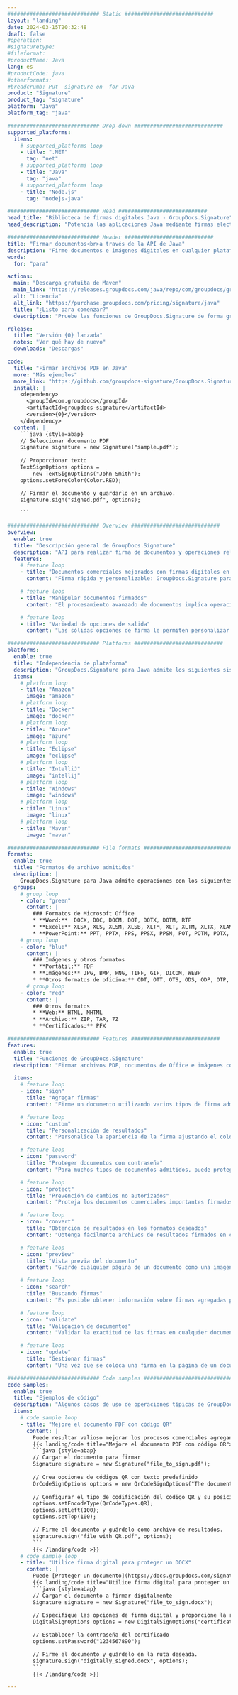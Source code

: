 ```yaml
---
############################# Static ############################
layout: "landing"
date: 2024-03-15T20:32:48
draft: false
#operation: 
#signaturetype: 
#fileformat: 
#productName: Java
lang: es
#productCode: java
#otherformats: 
#breadcrumb: Put  signature on  for Java
product: "Signature"
product_tag: "signature"
platform: "Java"
platform_tag: "java"

############################# Drop-down ############################
supported_platforms:
  items:
    # supported_platforms loop
    - title: ".NET"
      tag: "net"
    # supported_platforms loop
    - title: "Java"
      tag: "java"
    # supported_platforms loop
    - title: "Node.js"
      tag: "nodejs-java"

############################# Head ############################
head_title: "Biblioteca de firmas digitales Java - GroupDocs.Signature"
head_description: "Potencia las aplicaciones Java mediante firmas electrónicas con GroupDocs.Signature. Firme documentos comerciales de forma rápida y sin esfuerzo."

############################# Header ############################
title: "Firmar documentos<br>a través de la API de Java"
description: "Firme documentos e imágenes digitales en cualquier plataforma utilizando nuestras API flexibles y soluciones basadas en aplicaciones para programadores y usuarios finales."
words:
  for: "para"

actions:
  main: "Descarga gratuita de Maven"
  main_link: "https://releases.groupdocs.com/java/repo/com/groupdocs/groupdocs-signature/"
  alt: "Licencia"
  alt_link: "https://purchase.groupdocs.com/pricing/signature/java"
  title: "¿Listo para comenzar?"
  description: "Pruebe las funciones de GroupDocs.Signature de forma gratuita o solicite una licencia"

release:
  title: "Versión {0} lanzada"
  notes: "Ver qué hay de nuevo"
  downloads: "Descargas"

code:
  title: "Firmar archivos PDF en Java"
  more: "Más ejemplos"
  more_link: "https://github.com/groupdocs-signature/GroupDocs.Signature-for-Java"
  install: |
    <dependency>
      <groupId>com.groupdocs</groupId>
      <artifactId>groupdocs-signature</artifactId>
      <version>{0}</version>
    </dependency>
  content: |
    ```java {style=abap}  
    // Seleccionar documento PDF
    Signature signature = new Signature("sample.pdf");
    
    // Proporcionar texto
    TextSignOptions options = 
        new TextSignOptions("John Smith");
    options.setForeColor(Color.RED);

    // Firmar el documento y guardarlo en un archivo.
    signature.sign("signed.pdf", options);
    
    ```

############################# Overview ############################
overview:
  enable: true
  title: "Descripción general de GroupDocs.Signature"
  description: "API para realizar firma de documentos y operaciones relacionadas en aplicaciones Java"
  features:
    # feature loop
    - title: "Documentos comerciales mejorados con firmas digitales en Java"
      content: "Firma rápida y personalizable: GroupDocs.Signature para Java ofrece una amplia gama de opciones de firma digital para archivos PDF, imágenes y documentos de Office. Puede utilizar texto, códigos de barras, códigos QR, certificados digitales, imágenes o metadatos ocultos. El procesamiento de documentos es rápido y eficiente."

    # feature loop
    - title: "Manipular documentos firmados"
      content: "El procesamiento avanzado de documentos implica operaciones potentes en documentos firmados utilizando GroupDocs.Signature para Java. Puede buscar y validar firmas que se hayan agregado a documentos comerciales utilizando varios criterios útiles. Además, podrás acceder a información detallada sobre el documento u obtener imágenes de vista previa de sus páginas."

    # feature loop
    - title: "Variedad de opciones de salida"
      content: "Las sólidas opciones de firma le permiten personalizar la salida de los documentos firmados con GroupDocs.Signature para Java. Puede colocar con precisión cualquier firma en cualquier página del documento y configurar su apariencia de varias maneras. La API de Java permite guardar documentos comerciales firmados en numerosos formatos compatibles y ofrece opciones para protegerlos con contraseñas."

############################# Platforms ############################
platforms:
  enable: true
  title: "Independencia de plataforma"
  description: "GroupDocs.Signature para Java admite los siguientes sistemas operativos, marcos y administradores de paquetes"
  items:
    # platform loop
    - title: "Amazon"
      image: "amazon"
    # platform loop
    - title: "Docker"
      image: "docker"
    # platform loop
    - title: "Azure"
      image: "azure"
    # platform loop
    - title: "Eclipse"
      image: "eclipse"
    # platform loop
    - title: "IntelliJ"
      image: "intellij"
    # platform loop
    - title: "Windows"
      image: "windows"
    # platform loop
    - title: "Linux"
      image: "linux"
    # platform loop
    - title: "Maven"
      image: "maven"

############################# File formats ############################
formats:
  enable: true
  title: "Formatos de archivo admitidos"
  description: |
    GroupDocs.Signature para Java admite operaciones con los siguientes [formatos de archivo](https://docs.groupdocs.com/signature/java/supported-document-formats/).
  groups:
    # group loop
    - color: "green"
      content: |
        ### Formatos de Microsoft Office
        * **Word:**  DOCX, DOC, DOCM, DOT, DOTX, DOTM, RTF
        * **Excel:** XLSX, XLS, XLSM, XLSB, XLTM, XLT, XLTM, XLTX, XLAM, SXC, SpreadsheetML
        * **PowerPoint:** PPT, PPTX, PPS, PPSX, PPSM, POT, POTM, POTX, PPTM
    # group loop
    - color: "blue"
      content: |
        ### Imágenes y otros formatos
        * **Portátil:** PDF
        * **Imágenes:** JPG, BMP, PNG, TIFF, GIF, DICOM, WEBP
        * **Otros formatos de oficina:** ODT, OTT, OTS, ODS, ODP, OTP, ODG
      # group loop
    - color: "red"
      content: |
        ### Otros formatos
        * **Web:** HTML, MHTML
        * **Archivo:** ZIP, TAR, 7Z
        * **Certificados:** PFX

############################# Features ############################
features:
  enable: true
  title: "Funciones de GroupDocs.Signature"
  description: "Firmar archivos PDF, documentos de Office e imágenes con firmas digitales"

  items:
    # feature loop
    - icon: "sign"
      title: "Agregar firmas"
      content: "Firme un documento utilizando varios tipos de firma admitidos colocando una firma digital con precisión en cualquier posición de cualquier página."

    # feature loop
    - icon: "custom"
      title: "Personalización de resultados"
      content: "Personalice la apariencia de la firma ajustando el color, la fuente, el borde, la rotación y otras características para lograr el resultado deseado."

    # feature loop
    - icon: "password"
      title: "Proteger documentos con contraseña"
      content: "Para muchos tipos de documentos admitidos, puede proteger el documento firmado con una contraseña."

    # feature loop
    - icon: "protect"
      title: "Prevención de cambios no autorizados"
      content: "Proteja los documentos comerciales importantes firmados con un certificado digital contra modificaciones no autorizadas."

    # feature loop
    - icon: "convert"
      title: "Obtención de resultados en los formatos deseados"
      content: "Obtenga fácilmente archivos de resultados firmados en cualquier formato compatible. También puedes convertir documentos de MS Word a PDF sin esfuerzo."

    # feature loop
    - icon: "preview"
      title: "Vista previa del documento"
      content: "Guarde cualquier página de un documento como una imagen para su procesamiento futuro."

    # feature loop
    - icon: "search"
      title: "Buscando firmas"
      content: "Es posible obtener información sobre firmas agregadas previamente en documentos específicos."

    # feature loop
    - icon: "validate"
      title: "Validación de documentos"
      content: "Validar la exactitud de las firmas en cualquier documento firmado."

    # feature loop
    - icon: "update"
      title: "Gestionar firmas"
      content: "Una vez que se coloca una firma en la página de un documento, se puede eliminar, mover o actualizar según sea necesario."

############################# Code samples ############################
code_samples:
  enable: true
  title: "Ejemplos de código"
  description: "Algunos casos de uso de operaciones típicas de GroupDocs.Signature para Java"
  items:
    # code sample loop
    - title: "Mejore el documento PDF con código QR"
      content: |
        Puede resultar valioso mejorar los procesos comerciales agregando [códigos QR](https://docs.groupdocs.com/signature/java/esign-document-with-qr-code-signature/) a páginas específicas de documentos PDF. Hay un ejemplo de cómo agregar un código QR usando GroupDocs.Signature para Java.
        {{< landing/code title="Mejore el documento PDF con código QR">}}
        ```java {style=abap}
        // Cargar el documento para firmar
        Signature signature = new Signature("file_to_sign.pdf");
        
        // Crea opciones de códigos QR con texto predefinido
        QrCodeSignOptions options = new QrCodeSignOptions("The document is approved by John Smith");
        
        // Configurar el tipo de codificación del código QR y su posición en la página
        options.setEncodeType(QrCodeTypes.QR);
        options.setLeft(100);
        options.setTop(100);

        // Firme el documento y guárdelo como archivo de resultados.
        signature.sign("file_with_QR.pdf", options);
        ```
        {{< /landing/code >}}
    # code sample loop
    - title: "Utilice firma digital para proteger un DOCX"
      content: |
        Puede [Proteger un documento](https://docs.groupdocs.com/signature/java/esign-document-with-digital-signature/) utilizando firmas personales o corporativas almacenadas como certificados digitales. Los documentos protegidos con certificado no pueden modificarse sin invalidar la firma.
        {{< landing/code title="Utilice firma digital para proteger un DOCX">}}
        ```java {style=abap}   
        // Cargar el documento a firmar digitalmente
        Signature signature = new Signature("file_to_sign.docx");
        
        // Especifique las opciones de firma digital y proporcione la ruta al archivo del certificado.
        DigitalSignOptions options = new DigitalSignOptions("certificate.pfx");

        // Establecer la contraseña del certificado
        options.setPassword("1234567890");

        // Firme el documento y guárdelo en la ruta deseada.
        signature.sign("digitally_signed.docx", options);
        ```
        {{< /landing/code >}}

---
```

